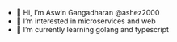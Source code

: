 - 👋 Hi, I’m Aswin Gangadharan @ashez2000
- 👀 I’m interested in microservices and web
- 🌱 I’m currently learning golang and typescript

<!---
ashez2000/ashez2000 is a ✨ special ✨ repository because its `README.md` (this file) appears on your GitHub profile.
You can click the Preview link to take a look at your changes.
--->
